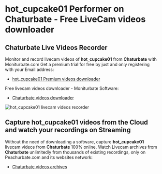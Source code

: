 # hot_cupcake01 Performer on Chaturbate - Free LiveCam videos downloader

## Chaturbate Live Videos Recorder

Monitor and record livecam videos of **hot_cupcake01** from **Chaturbate** with Moniturbate.com
Get a premium trial for free by just and only registering with your Email address:
* [hot_cupcake01 Premium videos downloader](https://moniturbate.com/request-demo-licence-key.html)

Free livecam videos downloader - Moniturbate Software:
* [Chaturbate videos downloader](https://moniturbate.com/moniturbate-download-software.html)

![hot_cupcake01 livecam videos recorder](https://peachurnet.com/templates/moniturbate-software.png)


## Capture hot_cupcake01 videos from the Cloud and watch your recordings on Streaming

Without the need of downloading a software, capture **hot_cupcake01** livecam videos from **Chaturbate** 100% online.
Watch Livecam archives from **Chaturbate** unlimitedly from thousands of existing recordings, only on Peachurbate.com and its websites network:
* [Chaturbate videos archives](https://peachurnet.com/)